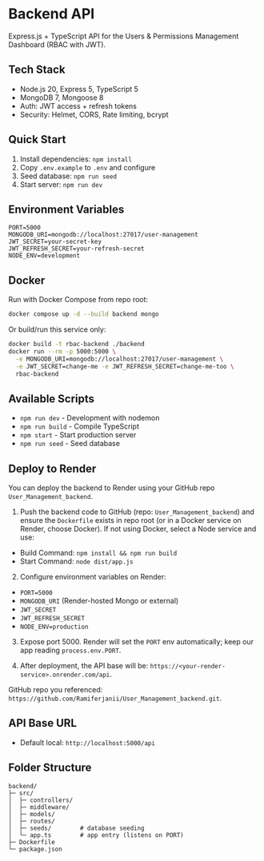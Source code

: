 # Backend API

Express.js + TypeScript API for the Users & Permissions Management Dashboard (RBAC with JWT).

## Tech Stack

- Node.js 20, Express 5, TypeScript 5
- MongoDB 7, Mongoose 8
- Auth: JWT access + refresh tokens
- Security: Helmet, CORS, Rate limiting, bcrypt

## Quick Start

1. Install dependencies: `npm install`
2. Copy `.env.example` to `.env` and configure
3. Seed database: `npm run seed`
4. Start server: `npm run dev`

## Environment Variables

```env
PORT=5000
MONGODB_URI=mongodb://localhost:27017/user-management
JWT_SECRET=your-secret-key
JWT_REFRESH_SECRET=your-refresh-secret
NODE_ENV=development
```

## Docker

Run with Docker Compose from repo root:

```bash
docker compose up -d --build backend mongo
```

Or build/run this service only:

```bash
docker build -t rbac-backend ./backend
docker run --rm -p 5000:5000 \
  -e MONGODB_URI=mongodb://localhost:27017/user-management \
  -e JWT_SECRET=change-me -e JWT_REFRESH_SECRET=change-me-too \
  rbac-backend
```

## Available Scripts

- `npm run dev` - Development with nodemon
- `npm run build` - Compile TypeScript
- `npm start` - Start production server
- `npm run seed` - Seed database

## Deploy to Render

You can deploy the backend to Render using your GitHub repo `User_Management_backend`.

1) Push the backend code to GitHub (repo: `User_Management_backend`) and ensure the `Dockerfile` exists in repo root (or in a Docker service on Render, choose Docker). If not using Docker, select a Node service and use:

- Build Command: `npm install && npm run build`
- Start Command: `node dist/app.js`

2) Configure environment variables on Render:

- `PORT=5000`
- `MONGODB_URI` (Render-hosted Mongo or external)
- `JWT_SECRET`
- `JWT_REFRESH_SECRET`
- `NODE_ENV=production`

3) Expose port 5000. Render will set the `PORT` env automatically; keep our app reading `process.env.PORT`.

4) After deployment, the API base will be: `https://<your-render-service>.onrender.com/api`.

GitHub repo you referenced: `https://github.com/Ramiferjanii/User_Management_backend.git`.

## API Base URL

- Default local: `http://localhost:5000/api`

## Folder Structure

```
backend/
├─ src/
│  ├─ controllers/
│  ├─ middleware/
│  ├─ models/
│  ├─ routes/
│  ├─ seeds/        # database seeding
│  └─ app.ts        # app entry (listens on PORT)
├─ Dockerfile
└─ package.json
```

